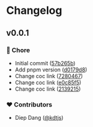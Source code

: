 # Changelog


## v0.0.1


### 🏡 Chore

- Initial commit ([57b265b](https://github.com/kdtjs/eslint-config/commit/57b265b))
- Add pnpm version ([d0179d8](https://github.com/kdtjs/eslint-config/commit/d0179d8))
- Change coc link ([7280467](https://github.com/kdtjs/eslint-config/commit/7280467))
- Change coc link ([e0c85f5](https://github.com/kdtjs/eslint-config/commit/e0c85f5))
- Change coc link ([2139215](https://github.com/kdtjs/eslint-config/commit/2139215))

### ❤️ Contributors

- Diep Dang ([@kdtjs](http://github.com/kdtjs))

